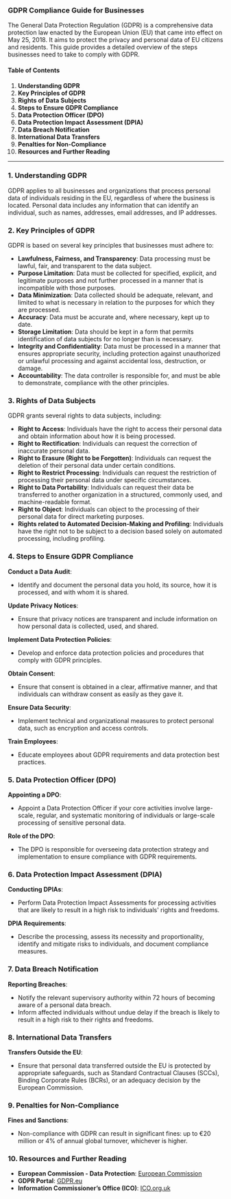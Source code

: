 ### GDPR Compliance Guide for Businesses

The General Data Protection Regulation (GDPR) is a comprehensive data protection law enacted by the European Union (EU) that came into effect on May 25, 2018. It aims to protect the privacy and personal data of EU citizens and residents. This guide provides a detailed overview of the steps businesses need to take to comply with GDPR.

#### Table of Contents

1. **Understanding GDPR**
2. **Key Principles of GDPR**
3. **Rights of Data Subjects**
4. **Steps to Ensure GDPR Compliance**
5. **Data Protection Officer (DPO)**
6. **Data Protection Impact Assessment (DPIA)**
7. **Data Breach Notification**
8. **International Data Transfers**
9. **Penalties for Non-Compliance**
10. **Resources and Further Reading**

---

### 1. Understanding GDPR

GDPR applies to all businesses and organizations that process personal data of individuals residing in the EU, regardless of where the business is located. Personal data includes any information that can identify an individual, such as names, addresses, email addresses, and IP addresses.

### 2. Key Principles of GDPR

GDPR is based on several key principles that businesses must adhere to:

- **Lawfulness, Fairness, and Transparency**: Data processing must be lawful, fair, and transparent to the data subject.
- **Purpose Limitation**: Data must be collected for specified, explicit, and legitimate purposes and not further processed in a manner that is incompatible with those purposes.
- **Data Minimization**: Data collected should be adequate, relevant, and limited to what is necessary in relation to the purposes for which they are processed.
- **Accuracy**: Data must be accurate and, where necessary, kept up to date.
- **Storage Limitation**: Data should be kept in a form that permits identification of data subjects for no longer than is necessary.
- **Integrity and Confidentiality**: Data must be processed in a manner that ensures appropriate security, including protection against unauthorized or unlawful processing and against accidental loss, destruction, or damage.
- **Accountability**: The data controller is responsible for, and must be able to demonstrate, compliance with the other principles.

### 3. Rights of Data Subjects

GDPR grants several rights to data subjects, including:

- **Right to Access**: Individuals have the right to access their personal data and obtain information about how it is being processed.
- **Right to Rectification**: Individuals can request the correction of inaccurate personal data.
- **Right to Erasure (Right to be Forgotten)**: Individuals can request the deletion of their personal data under certain conditions.
- **Right to Restrict Processing**: Individuals can request the restriction of processing their personal data under specific circumstances.
- **Right to Data Portability**: Individuals can request their data be transferred to another organization in a structured, commonly used, and machine-readable format.
- **Right to Object**: Individuals can object to the processing of their personal data for direct marketing purposes.
- **Rights related to Automated Decision-Making and Profiling**: Individuals have the right not to be subject to a decision based solely on automated processing, including profiling.

### 4. Steps to Ensure GDPR Compliance

**Conduct a Data Audit**:

- Identify and document the personal data you hold, its source, how it is processed, and with whom it is shared.

**Update Privacy Notices**:

- Ensure that privacy notices are transparent and include information on how personal data is collected, used, and shared.

**Implement Data Protection Policies**:

- Develop and enforce data protection policies and procedures that comply with GDPR principles.

**Obtain Consent**:

- Ensure that consent is obtained in a clear, affirmative manner, and that individuals can withdraw consent as easily as they gave it.

**Ensure Data Security**:

- Implement technical and organizational measures to protect personal data, such as encryption and access controls.

**Train Employees**:

- Educate employees about GDPR requirements and data protection best practices.

### 5. Data Protection Officer (DPO)

**Appointing a DPO**:

- Appoint a Data Protection Officer if your core activities involve large-scale, regular, and systematic monitoring of individuals or large-scale processing of sensitive personal data.

**Role of the DPO**:

- The DPO is responsible for overseeing data protection strategy and implementation to ensure compliance with GDPR requirements.

### 6. Data Protection Impact Assessment (DPIA)

**Conducting DPIAs**:

- Perform Data Protection Impact Assessments for processing activities that are likely to result in a high risk to individuals' rights and freedoms.

**DPIA Requirements**:

- Describe the processing, assess its necessity and proportionality, identify and mitigate risks to individuals, and document compliance measures.

### 7. Data Breach Notification

**Reporting Breaches**:

- Notify the relevant supervisory authority within 72 hours of becoming aware of a personal data breach.
- Inform affected individuals without undue delay if the breach is likely to result in a high risk to their rights and freedoms.

### 8. International Data Transfers

**Transfers Outside the EU**:

- Ensure that personal data transferred outside the EU is protected by appropriate safeguards, such as Standard Contractual Clauses (SCCs), Binding Corporate Rules (BCRs), or an adequacy decision by the European Commission.

### 9. Penalties for Non-Compliance

**Fines and Sanctions**:

- Non-compliance with GDPR can result in significant fines: up to €20 million or 4% of annual global turnover, whichever is higher.

### 10. Resources and Further Reading

- **European Commission - Data Protection**: [European Commission](https://ec.europa.eu/info/law/law-topic/data-protection_en)
- **GDPR Portal**: [GDPR.eu](https://gdpr.eu/)
- **Information Commissioner’s Office (ICO)**: [ICO.org.uk](https://ico.org.uk/)